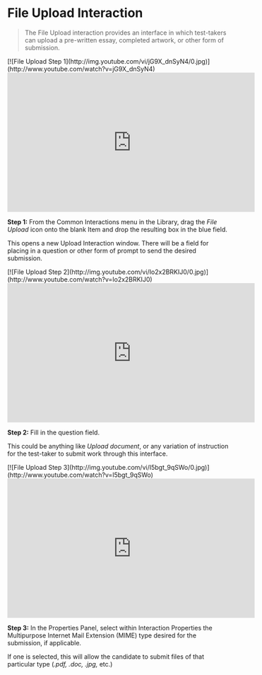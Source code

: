 # File Upload Interaction

>The File Upload interaction provides an interface in which test-takers can upload a pre-written essay, completed artwork, or other form of submission. 

<div class="hidden-video">
[![File Upload Step 1](http://img.youtube.com/vi/jG9X_dnSyN4/0.jpg)](http://www.youtube.com/watch?v=jG9X_dnSyN4)
</div>

<iframe width="560" height="315" src="https://www.youtube.com/embed/jG9X_dnSyN4" frameborder="0" allowfullscreen></iframe>

**Step 1:** From the Common Interactions menu in the Library, drag the *File Upload* icon onto the blank Item and drop the resulting box in the blue field.

This opens a new Upload Interaction window. There will be a field for placing in a question or other form of prompt to send the desired submission.

<div class="hidden-video">
[![File Upload Step 2](http://img.youtube.com/vi/Io2x2BRKIJ0/0.jpg)](http://www.youtube.com/watch?v=Io2x2BRKIJ0)
</div>

<iframe width="560" height="315" src="https://www.youtube.com/embed/Io2x2BRKIJ0" frameborder="0" allowfullscreen></iframe>

**Step 2:** Fill in the question field. 

This could be anything like *Upload document*, or any variation of instruction for the test-taker to submit work through this interface.

<div class="hidden-video">
[![File Upload Step 3](http://img.youtube.com/vi/I5bgt_9qSWo/0.jpg)](http://www.youtube.com/watch?v=I5bgt_9qSWo)
</div>

<iframe width="560" height="315" src="https://www.youtube.com/embed/I5bgt_9qSWo" frameborder="0" allowfullscreen></iframe>

**Step 3:** In the Properties Panel, select within Interaction Properties the Multipurpose Internet Mail Extension (MIME) type desired for the submission, if applicable.

If one is selected, this will allow the candidate to submit files of that particular type (*.pdf, .doc, .jpg,* etc.)

<!-- **Step 4:** Click anywhere outside of the work canvas. This will produce in the Properties Panel a check box that can be set if the interaction is to be time dependent (completed within a certain interval) by the test-taker. Check if this is the case.

Time dependence in this Item may be useful if the candidate must complete work on a submission within a limited period of time. More on time dependency will be covered in Deliveries.
-->
